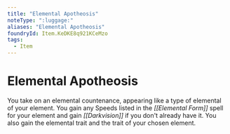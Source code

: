 ```yaml
---
title: "Elemental Apotheosis"
noteType: ":luggage:"
aliases: "Elemental Apotheosis"
foundryId: Item.KeDKE8q921KCeMzo
tags:
  - Item
---
```


# Elemental Apotheosis

You take on an elemental countenance, appearing like a type of elemental of your element. You gain any Speeds listed in the _[[Elemental Form]]_ spell for your element and gain _[[Darkvision]]_ if you don't already have it. You also gain the elemental trait and the trait of your chosen element.
